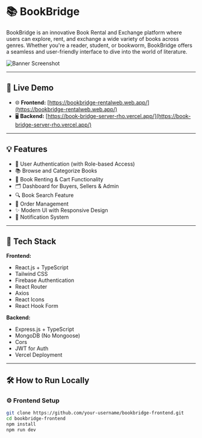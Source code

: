 # 📚 BookBridge

BookBridge is an innovative Book Rental and Exchange platform where users can explore, rent, and exchange a wide variety of books across genres. Whether you're a reader, student, or bookworm, BookBridge offers a seamless and user-friendly interface to dive into the world of literature.

![Banner Screenshot](./https://i.ibb.co/tG23WQn/image.png)

---

## 🚀 Live Demo

- 🌐 **Frontend:** [https://bookbridge-rentalweb.web.app/](https://bookbridge-rentalweb.web.app/)
- 🖥️ **Backend:** [https://book-bridge-server-rho.vercel.app/](https://book-bridge-server-rho.vercel.app/)

---

## 💡 Features

- 🔐 User Authentication (with Role-based Access)
- 📚 Browse and Categorize Books
- 🛒 Book Renting & Cart Functionality
- 🗂️ Dashboard for Buyers, Sellers & Admin
- 🔍 Book Search Feature
- 🧾 Order Management
- ✨ Modern UI with Responsive Design
- 📢 Notification System

---

## 🧰 Tech Stack

**Frontend:**
- React.js + TypeScript
- Tailwind CSS
- Firebase Authentication
- React Router
- Axios
- React Icons
- React Hook Form

**Backend:**
- Express.js + TypeScript
- MongoDB (No Mongoose)
- Cors
- JWT for Auth
- Vercel Deployment

---

## 🛠️ How to Run Locally

### ⚙️ Frontend Setup

```bash
git clone https://github.com/your-username/bookbridge-frontend.git
cd bookbridge-frontend
npm install
npm run dev

